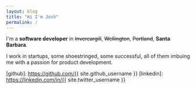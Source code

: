 ```yaml
---
layout: blog
title: "Hi I'm Josh"
permalink: /
---
```

I'm a **software developer** in ~~Invercargill~~, ~~Wellington~~, ~~Portland~~, **Santa Barbara**.

I work in startups, some shoestringed, some successful, all of them imbuing me with a passion for product development.

[resume]: /resume
[github]: https://github.com/{{ site.github_username }}
[linkedin]: https://linkedin.com/in/{{ site.twitter_username }}
